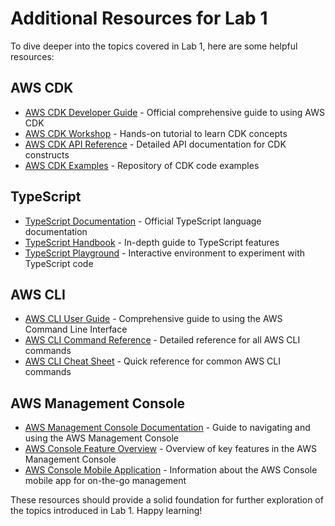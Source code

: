 # Additional Resources for Lab 1

To dive deeper into the topics covered in Lab 1, here are some helpful resources:

## AWS CDK

- [AWS CDK Developer Guide](https://docs.aws.amazon.com/cdk/v2/guide/home.html) - Official comprehensive guide to using AWS CDK
- [AWS CDK Workshop](https://cdkworkshop.com/) - Hands-on tutorial to learn CDK concepts
- [AWS CDK API Reference](https://docs.aws.amazon.com/cdk/api/v2/docs/aws-construct-library.html) - Detailed API documentation for CDK constructs
- [AWS CDK Examples](https://github.com/aws-samples/aws-cdk-examples) - Repository of CDK code examples

## TypeScript

- [TypeScript Documentation](https://www.typescriptlang.org/docs/) - Official TypeScript language documentation
- [TypeScript Handbook](https://www.typescriptlang.org/docs/handbook/intro.html) - In-depth guide to TypeScript features
- [TypeScript Playground](https://www.typescriptlang.org/play) - Interactive environment to experiment with TypeScript code

## AWS CLI

- [AWS CLI User Guide](https://docs.aws.amazon.com/cli/latest/userguide/cli-chap-welcome.html) - Comprehensive guide to using the AWS Command Line Interface
- [AWS CLI Command Reference](https://awscli.amazonaws.com/v2/documentation/api/latest/index.html) - Detailed reference for all AWS CLI commands
- [AWS CLI Cheat Sheet](https://www.bluematador.com/learn/aws-cli-cheatsheet) - Quick reference for common AWS CLI commands

## AWS Management Console

- [AWS Management Console Documentation](https://docs.aws.amazon.com/awsconsolehelpdocs/latest/gsg/getting-started.html) - Guide to navigating and using the AWS Management Console
- [AWS Console Feature Overview](https://aws.amazon.com/console/features/) - Overview of key features in the AWS Management Console
- [AWS Console Mobile Application](https://aws.amazon.com/console/mobile/) - Information about the AWS Console mobile app for on-the-go management

These resources should provide a solid foundation for further exploration of the topics introduced in Lab 1. Happy learning!
